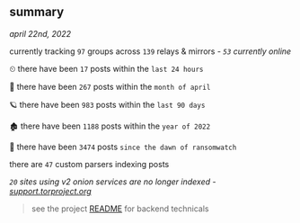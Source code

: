 
## summary
_april 22nd, 2022_

currently tracking `97` groups across `139` relays & mirrors - _`53` currently online_

⏲ there have been `17` posts within the `last 24 hours`

🦈 there have been `267` posts within the `month of april`

🪐 there have been `983` posts within the `last 90 days`

🏚 there have been `1188` posts within the `year of 2022`

🦕 there have been `3474` posts `since the dawn of ransomwatch`

there are `47` custom parsers indexing posts

_`20` sites using v2 onion services are no longer indexed - [support.torproject.org](https://support.torproject.org/onionservices/v2-deprecation/)_

> see the project [README](https://github.com/thetanz/ransomwatch#ransomwatch--) for backend technicals

